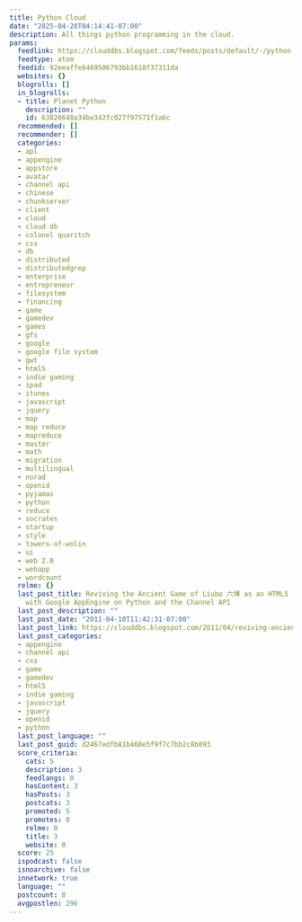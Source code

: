```yaml
---
title: Python Cloud
date: "2025-04-28T04:14:41-07:00"
description: All things python programming in the cloud.
params:
  feedlink: https://clouddbs.blogspot.com/feeds/posts/default/-/python
  feedtype: atom
  feedid: 92eeaffe6469506793bb1618f37311da
  websites: {}
  blogrolls: []
  in_blogrolls:
  - title: Planet Python
    description: ""
    id: 63826648a34be342fc027f97571f1a6c
  recommended: []
  recommender: []
  categories:
  - apl
  - appengine
  - appstore
  - avatar
  - channel api
  - chinese
  - chunkserver
  - client
  - cloud
  - cloud db
  - colonel quaritch
  - css
  - db
  - distributed
  - distributedgrep
  - enterprise
  - entrepreneur
  - filesystem
  - financing
  - game
  - gamedev
  - games
  - gfs
  - google
  - google file system
  - gwt
  - html5
  - indie gaming
  - ipad
  - itunes
  - javascript
  - jquery
  - map
  - map reduce
  - mapreduce
  - master
  - math
  - migration
  - multilingual
  - norad
  - openid
  - pyjamas
  - python
  - reduce
  - socrates
  - startup
  - style
  - towers-of-wolin
  - ui
  - web 2.0
  - webapp
  - wordcount
  relme: {}
  last_post_title: Reviving the Ancient Game of Liubo 六博 as an HTML5 Multiplayer App
    with Google AppEngine on Python and the Channel API
  last_post_description: ""
  last_post_date: "2011-04-10T11:42:31-07:00"
  last_post_link: https://clouddbs.blogspot.com/2011/04/reviving-ancient-game-of-liubo-as-html5.html
  last_post_categories:
  - appengine
  - channel api
  - css
  - game
  - gamedev
  - html5
  - indie gaming
  - javascript
  - jquery
  - openid
  - python
  last_post_language: ""
  last_post_guid: d2467edfb81b460e5f9f7c7bb2c8b093
  score_criteria:
    cats: 5
    description: 3
    feedlangs: 0
    hasContent: 3
    hasPosts: 3
    postcats: 3
    promoted: 5
    promotes: 0
    relme: 0
    title: 3
    website: 0
  score: 25
  ispodcast: false
  isnoarchive: false
  innetwork: true
  language: ""
  postcount: 8
  avgpostlen: 296
---
```

